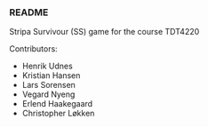 ### README
Stripa Survivour (SS) game for the course TDT4220

Contributors:
* Henrik Udnes
* Kristian Hansen
* Lars Sorensen
* Vegard Nyeng
* Erlend Haakegaard
* Christopher Løkken
